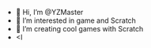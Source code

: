 - 👋 Hi, I’m @YZMaster
- 👀 I’m interested in game and Scratch
- 🌱 I’m creating cool games with Scratch
-  <I 
<!---
YZMasterr/YZMasterr is a ✨ special ✨ repository because its `README.md` (this file) appears on your GitHub profile.
You can click the Preview link to take a look at your changes.
--->
